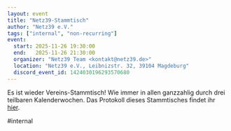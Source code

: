 ```yaml
---
layout: event
title: "Netz39-Stammtisch"
author: "Netz39 e.V."
tags: ["internal", "non-recurring"]
event:
  start: 2025-11-26 19:30:00 
  end:   2025-11-26 21:30:00 
  organizer: "Netz39 Team <kontakt@netz39.de>" 
  location: "Netz39 e.V., Leibnizstr. 32, 39104 Magdeburg"
  discord_event_id: 1424030196293570680
---
```

Es ist wieder Vereins-Stammtisch! Wie immer in allen ganzzahlig durch drei teilbaren Kalenderwochen. Das Protokoll dieses Stammtisches findet ihr [hier](https://wiki.netz39.de/stammtisch:2025:2025-11-26).

#internal
